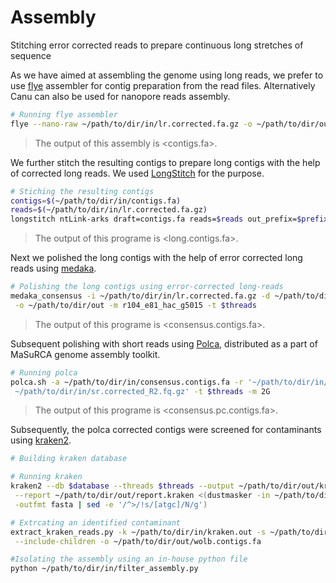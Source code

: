# Assembly
Stitching error corrected reads to prepare continuous long stretches of sequence

As we have aimed at assembling the genome using long reads, we prefer to use [flye](https://github.com/fenderglass/Flye) assembler for contig preparation from the read files. Alternatively Canu can also be used for nanopore reads assembly.
```bash
# Running flye assembler
flye --nano-raw ~/path/to/dir/in/lr.corrected.fa.gz -o ~/path/to/dir/out -t $threads
```
> The output of this assembly is <contigs.fa>.

We further stitch the resulting contigs to prepare long contigs with the help of corrected long reads. We used [LongStitch](https://github.com/bcgsc/LongStitch) for the purpose.
```bash
# Stiching the resulting contigs
contigs=$(~/path/to/dir/in/contigs.fa)
reads=$(~/path/to/dir/in/lr.corrected.fa.gz)
longstitch ntLink-arks draft=contigs.fa reads=$reads out_prefix=$prefix t=$threads G=1e9
```
> The output of this programe is <long.contigs.fa>.

Next we polished the long contigs with the help of error corrected long reads using [medaka](https://github.com/nanoporetech/medaka).
```bash
# Polishing the long contigs using error-corrected long-reads
medaka_consensus -i ~/path/to/dir/in/lr.corrected.fa.gz -d ~/path/to/dir/in/long.contigs.fa \
 -o ~/path/to/dir/out -m r104_e81_hac_g5015 -t $threads
```
> The output of this programe is <consensus.contigs.fa>.

Subsequent polishing with short reads using [Polca](https://github.com/alekseyzimin/masurca), distributed as a part of MaSuRCA genome assembly toolkit.
```bash
# Running polca
polca.sh -a ~/path/to/dir/in/consensus.contigs.fa -r '~/path/to/dir/in/sr.corrected.R1.fq.gz \
 ~/path/to/dir/in/sr.corrected_R2.fq.gz' -t $threads -m 2G
 ```
> The output of this programe is <consensus.pc.contigs.fa>.

Subsequently, the polca corrected contigs were screened for contaminants using [kraken2](https://github.com/DerrickWood/kraken2).
```bash
# Building kraken database

# Running kraken
kraken2 --db $database --threads $threads --output ~/path/to/dir/out/kraken.out --confidence 0.10 \
 --report ~/path/to/dir/out/report.kraken <(dustmasker -in ~/path/to/dir/in/consensus.pc.contigs.fa \
 -outfmt fasta | sed -e '/^>/!s/[atgc]/N/g')

# Extrcating an identified contaminant
extract_kraken_reads.py -k ~/path/to/dir/in/kraken.out -s ~/path/to/dir/in/consensus.pc.contigs.fa -t 953 -r ~/path/to/dir/in/report.kraken \
 --include-children -o ~/path/to/dir/out/wolb.contigs.fa

#Isolating the assembly using an in-house python file
python ~/path/to/dir/in/filter_assembly.py
```
